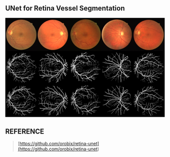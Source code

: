 ## UNet for Retina Vessel Segmentation

![sample](result/sample.png)

## REFERENCE
> [https://github.com/orobix/retina-unet](<https://github.com/orobix/retina-unet>)